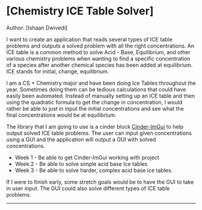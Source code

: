# [Chemistry ICE Table Solver]

Author: [Ishaan Dwivedi]

I want to create an application that reads several types of ICE
table problems and outputs a solved problem with all the right
concentrations. An ICE table is a common method to solve Acid -
Base, Equilibrium, and other various chemistry problems when
wanting to find a specific concentration of a species after 
another chemical species has been added at equilibrium. ICE 
stands for initial, change, equilibrium.

I am a CS + Chemistry major and have been doing Ice Tables
throughout the year. Sometimes doing them can be tedious
calculations that could have easily been automated. Instead of
manually setting up an ICE table and then using the quadratic
formula to get the change in concentration, I would rather be
able to just in input the initial concentrations and see what
the final concentrations would be at equilibrium.

The library that I am going to use is a cinder block
[Cinder-ImGui](https://github.com/simongeilfus/Cinder-ImGui)
to help output solved ICE table problems.
The user can input given concentrations using a GUI and the 
application will output a GUI with solved concentrations.
 
* Week 1 - Be able to get Cinder-ImGui working with project
* Week 2 - Be able to solve simple acid base Ice tables
* Week 3 - Be able to solve harder, complex acid base ice tables.

If I were to finish early, some stretch goals would be to 
have the GUI to take in user input. The GUI could also solve
different types of ICE table problems.



---

